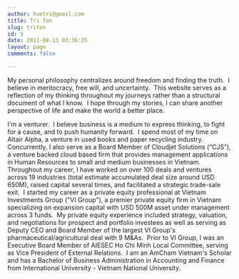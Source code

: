 ```yaml
---
author: huetri@gmail.com
title: Tri Ton
slug: triton
id: 5
date: 2011-08-13 03:36:25
layout: page
comments: false

---
```

My personal philosophy centralizes around freedom and finding the truth.  I believe in meritocracy, free will, and uncertainty.  This website serves as a reflection of my thinking throughout my journeys rather than a structural document of what I know.  I hope through my stories, I can share another perspective of life and make the world a better place.

I'm a venturer.  I believe business is a medium to express thinking, to fight for a cause, and to push humanity forward.  I spend most of my time on Altair Alpha, a venture in used books and paper recycling industry.  Concurrently, I also serve as a Board Member of Cloudjet Solutions (“CJS”), a venture backed cloud based firm that provides management applications in Human Resources to small and medium businesses in Vietnam.  Throughout my career, I have worked on over 100 deals and ventures across 19 industries (total estimate accumulated deal size around USD 650M), raised capital several times, and facilitated a strategic trade-sale exit.  I started my career as a private equity professional at Vietnam Investments Group ("VI Group"), a premier private equity firm in Vietnam specializing on expansion capital with USD 500M asset under management across 3 funds.  My private equity experience included strategy, valuation, and negotiations for prospect and portfolio investees as well as serving as Deputy CEO and Board Member of the largest VI Group's pharmaceutical/agricultural deal with 9 M&As.  Prior to VI Group, I was an Executive Board Member of AIESEC Ho Chi Minh Local Committee, serving as Vice President of External Relations.  I am an AmCham Vietnam's Scholar and has a Bachelor of Business Administration in Accounting and Finance from International University - Vietnam National University.